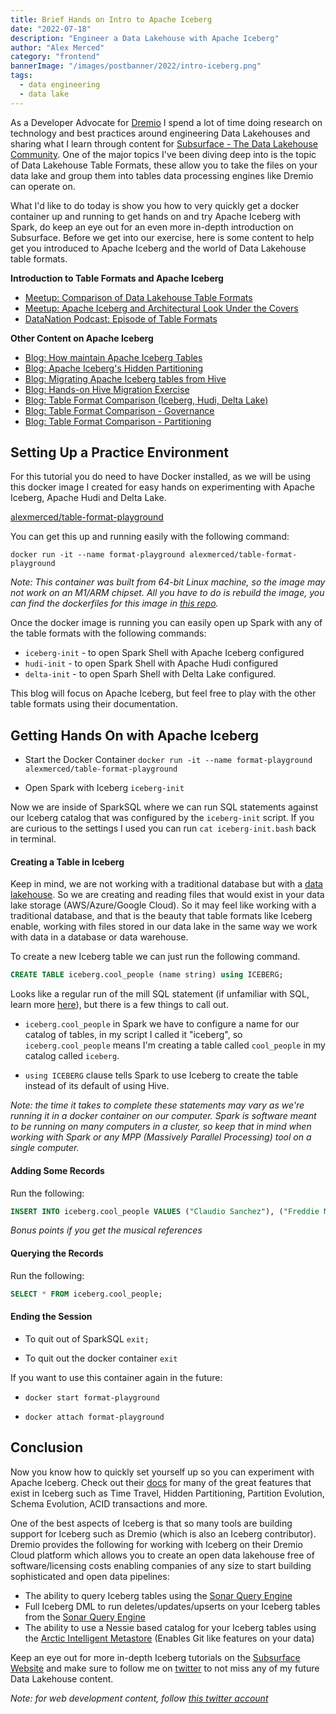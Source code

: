 ```yaml
---
title: Brief Hands on Intro to Apache Iceberg
date: "2022-07-18"
description: "Engineer a Data Lakehouse with Apache Iceberg"
author: "Alex Merced"
category: "frontend"
bannerImage: "/images/postbanner/2022/intro-iceberg.png"
tags:
  - data engineering
  - data lake
---
```


As a Developer Advocate for [Dremio](https://www.dremio.com) I spend a lot of time doing research on technology and best practices around engineering Data Lakehouses and sharing what I learn through content for [Subsurface - The Data Lakehouse Community](https://www.dremio.com/subsurface). One of the major topics I've been diving deep into is the topic of Data Lakehouse Table Formats, these allow you to take the files on your data lake and group them into tables data processing engines like Dremio can operate on.

What I'd like to do today is show you how to very quickly get a docker container up and running to get hands on and try Apache Iceberg with Spark, do keep an eye out for an even more in-depth introduction on Subsurface. Before we get into our exercise, here is some content to help get you introduced to Apache Iceberg and the world of Data Lakehouse table formats.

**Introduction to Table Formats and Apache Iceberg**
- [Meetup: Comparison of Data Lakehouse Table Formats](https://www.dremio.com/subsurface/subsurface-meetup-comparison-of-data-lakehouse-table-formats/)
- [Meetup: Apache Iceberg and Architectural Look Under the Covers](https://hello.dremio.com/webinar-apache-iceberg-an-architectural-look-under-the-covers-reg.html)
- [DataNation Podcast: Episode of Table Formats](https://host.alexmercedpodcast.com/podcast/data-lakehouse-table-formats-iceberg-hudi-delta-lake/)

**Other Content on Apache Iceberg**
- [Blog: How maintain Apache Iceberg Tables](https://www.dremio.com/subsurface/maintaining-iceberg-tables-compaction-expiring-snapshots-and-more/)
- [Blog: Apache Iceberg's Hidden Partitioning](https://www.dremio.com/subsurface/fewer-accidental-full-table-scans-brought-to-you-by-apache-icebergs-hidden-partitioning/)
- [Blog: Migrating Apache Iceberg tables from Hive](https://www.dremio.com/subsurface/how-to-migrate-a-hive-table-to-an-iceberg-table/)
- [Blog: Hands-on Hive Migration Exercise](https://www.dremio.com/subsurface/migrating-a-hive-table-to-an-iceberg-table-hands-on-tutorial/)
- [Blog: Table Format Comparison (Iceberg, Hudi, Delta Lake)](https://www.dremio.com/subsurface/comparison-of-data-lake-table-formats-iceberg-hudi-and-delta-lake/)
- [Blog: Table Format Comparison - Governance](https://www.dremio.com/subsurface/table-format-governance-and-community-contributions-apache-iceberg-apache-hudi-and-delta-lake/)
- [Blog: Table Format Comparison - Partitioning](https://www.dremio.com/subsurface/table-format-partitioning-comparison/)

## Setting Up a Practice Environment

For this tutorial you do need to have Docker installed, as we will be using this docker image I created for easy hands on experimenting with Apache Iceberg, Apache Hudi and Delta Lake.

[alexmerced/table-format-playground](https://hub.docker.com/r/alexmerced/table-format-playground)

You can get this up and running easily with the following command:

```
docker run -it --name format-playground alexmerced/table-format-playground
```

*Note: This container was built from 64-bit Linux machine, so the image may not work on an M1/ARM chipset. All you have to do is rebuild the image, you can find the dockerfiles for this image in [this repo](https://github.com/AlexMercedCoder/apache-iceberg-docker-starter-image/blob/main/TABLEFORMAT.DOCKERFILE).*

Once the docker image is running you can easily open up Spark with any of the table formats with the following commands:

- `iceberg-init` - to open Spark Shell with Apache Iceberg configured
- `hudi-init` - to open Spark Shell with Apache Hudi configured
- `delta-init` - to open Sparh Shell with Delta Lake configured.

This blog will focus on Apache Iceberg, but feel free to play with the other table formats using their documentation.

## Getting Hands On with Apache Iceberg

- Start the Docker Container `docker run -it --name format-playground alexmerced/table-format-playground`

- Open Spark with Iceberg `iceberg-init`

Now we are inside of SparkSQL where we can run SQL statements against our Iceberg catalog that was configured by the `iceberg-init` script. If you are curious to the settings I used you can run `cat iceberg-init.bash` back in terminal.

#### Creating a Table in Iceberg

Keep in mind, we are not working with a traditional database but with a [data lakehouse](https://dev.to/alexmercedcoder/introduction-to-the-world-of-data-oltp-olap-data-warehouses-data-lakes-and-more-2me7). So we are creating and reading files that would exist in your data lake storage (AWS/Azure/Google Cloud). So it may feel like working with a traditional database, and that is the beauty that table formats like Iceberg enable, working with files stored in our data lake in the same way we work with data in a database or data warehouse.

To create a new Iceberg table we can just run the following command.

```sql
CREATE TABLE iceberg.cool_people (name string) using ICEBERG;
```

Looks like a regular run of the mill SQL statement (if unfamiliar with SQL, learn more [here](https://www.youtube.com/playlist?list=PLY6oTPmKnKbb8R-o64IT1vLp5mUTXUuyx)), but there is a few things to call out.

- `iceberg.cool_people` in Spark we have to configure a name for our catalog of tables, in my script I called it "iceberg", so `iceberg.cool_people` means I'm creating a table called `cool_people` in my catalog called `iceberg`.

- `using ICEBERG` clause tells Spark to use Iceberg to create the table instead of its default of using Hive.

*Note: the time it takes to complete these statements may vary as we're running it in a docker container on our computer. Spark is software meant to be running on many computers in a cluster, so keep that in mind when working with Spark or any MPP (Massively Parallel Processing) tool on a single computer.*

#### Adding Some Records

Run the following:

```sql
INSERT INTO iceberg.cool_people VALUES ("Claudio Sanchez"), ("Freddie Mercury"), ("Cedric Bixler");
```

*Bonus points if you get the musical references*

#### Querying the Records

Run the following:

```sql
SELECT * FROM iceberg.cool_people;
```

#### Ending the Session

- To quit out of SparkSQL `exit;`

- To quit out the docker container `exit`

If you want to use this container again in the future:

- `docker start format-playground`

- `docker attach format-playground`


## Conclusion

Now you know how to quickly set yourself up so you can experiment with Apache Iceberg. Check out their [docs](https://iceberg.apache.org/docs/latest/spark-ddl/) for many of the great features that exist in Iceberg such as Time Travel, Hidden Partitioning, Partition Evolution, Schema Evolution, ACID transactions and more.

One of the best aspects of Iceberg is that so many tools are building support for Iceberg such as Dremio (which is also an Iceberg contributor). Dremio provides the following for working with Iceberg on their Dremio Cloud platform which allows you to create an open data lakehouse free of software/licensing costs enabling companies of any size to start building sophisticated and open data pipelines:

- The ability to query Iceberg tables using the [Sonar Query Engine](https://www.dremio.com/platform/sonar/)
- Full Iceberg DML to run deletes/updates/upserts on your Iceberg tables from the [Sonar Query Engine](https://www.dremio.com/platform/sonar/)
- The ability to use a Nessie based catalog for your Iceberg tables using the [Arctic Intelligent Metastore](https://www.dremio.com/platform/arctic/) (Enables Git like features on your data)

Keep an eye out for more in-depth Iceberg tutorials on the [Subsurface Website](https://www.dremio.com/subsurface) and make sure to follow me on [twitter](https://www.twitter.com/amdatalakehouse) to not miss any of my future Data Lakehouse content.

*Note: for web development content, follow [this twitter account](https://www.twitter.com/alexmercedcoder)*



